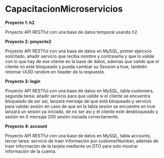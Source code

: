 # CapacitacionMicroservicios

**Proyecto 1: h2**

Proyecto API RESTful con una base de datos temporal usando h2.

**Proyecto 2: proyecto2**

Proyecto API RESTful con una base de datos en MySQL, primer ejercicio solicitado, añadir servicio que reciba nombre y contraseña y que lo
valide con lo que hay de ese cliente en la base de datos, además que valide que el cliente no esté bloqueado y pueda cambiar su Session a true,
también retornar UUID random en header de la respuesta.

**Proyecto 3: login**

Proyecto API RESTful con una base de datos en MySQL, tabla customers, segunda tarea: añadir servicio para que valide si el cliente
se encuentra bloqueado de ser así, lanzará mensaje de que está bloqueado y servicio para validar sesión en caso de que en la tabla 
sesión se encuentre en true lanzará un sesión ya iniciada, de no ser así y el cliente esté desbloqueado y sesión en 0 mensaje 200 sesión iniciada correctamente.

**Proyecto 4: account**

Proyecto API RESTful con una base de datos en MySQL, tabla accounts, tercer tarea: servicio de traer información por customerNumber, además
de traer información de la tarjeta mediante un DTO para solo mostrar información de la cuenta.
